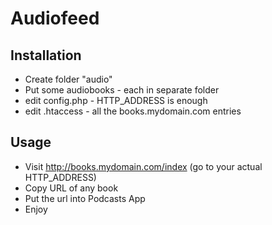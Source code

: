 # Audiofeed

## Installation
- Create folder "audio"
- Put some audiobooks - each in separate folder
- edit config.php - HTTP_ADDRESS is enough
- edit .htaccess - all the books.mydomain.com entries

## Usage
- Visit http://books.mydomain.com/index (go to your actual HTTP_ADDRESS)
- Copy URL of any book
- Put the url into Podcasts App
- Enjoy

